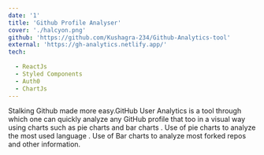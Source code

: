 ```yaml
---
date: '1'
title: 'Github Profile Analyser'
cover: './halcyon.png'
github: 'https://github.com/Kushagra-234/Github-Analytics-tool'
external: 'https://gh-analytics.netlify.app/'
tech:
  
  - ReactJs
  - Styled Components
  - Auth0
  - ChartJs
---
```



Stalking Github made more easy.GitHub User Analytics is a tool through which one can quickly analyze any GitHub profile that too in a visual way using charts such as pie charts and bar charts
. Use of pie charts to analyze the most used language
. Use of Bar charts to analyze most forked repos and other information.